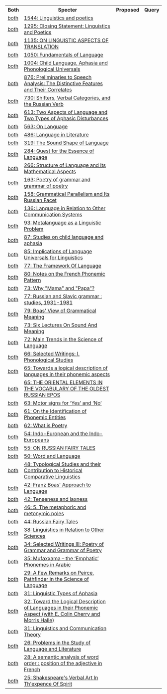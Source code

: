 <html><table><tr>
<th>Both</th>
<th>Specter</th>
<th>Proposed</th>
<th>Query</th>
</tr>
<tr>
<td><a href="both/36184892.md">both</a></td>
<td><a href="https://www.semanticscholar.org/paper/4b49294f5b096d200138cb5b5307993b6e635062">1544: Linguistics and poetics</a></td>
</tr>
<tr>
<td><a href="both/150546445.md">both</a></td>
<td><a href="https://www.semanticscholar.org/paper/9b8f16a942639175b845295544f6cbd4c496bdc4">1295: Closing Statement: Linguistics and Poetics</a></td>
</tr>
<tr>
<td><a href="both/147769596.md">both</a></td>
<td><a href="https://www.semanticscholar.org/paper/1d4d3404e8b481ad41f088415324a8455bcfde9f">1135: ON LINGUISTIC ASPECTS OF TRANSLATION</a></td>
</tr>
<tr>
<td><a href="both/60885039.md">both</a></td>
<td><a href="https://www.semanticscholar.org/paper/35d14479d488ebd9e1005c9c90a258f346ce7620">1050: Fundamentals of Language</a></td>
</tr>
<tr>
<td><a href="both/145713372.md">both</a></td>
<td><a href="https://www.semanticscholar.org/paper/8f7f8ebf006ed148c7e087edb0a8631cde70086c">1004: Child Language, Aphasia and Phonological Universals</a></td>
</tr>
<tr>
<td><a href="both/143435456.md">both</a></td>
<td><a href="https://www.semanticscholar.org/paper/22992d6a0daba5025cb977966b73621bb55c8365">876: Preliminaries to Speech Analysis: The Distinctive Features and Their Correlates</a></td>
</tr>
<tr>
<td><a href="both/148896312.md">both</a></td>
<td><a href="https://www.semanticscholar.org/paper/95e45ccf6edb9ea8676ce3a808cb0ea72d57cc43">730: Shifters, Verbal Categories, and the Russian Verb</a></td>
</tr>
<tr>
<td><a href="both/92995163.md">both</a></td>
<td><a href="https://www.semanticscholar.org/paper/c1114b2a70b3b3a8e37c9636beb13ba7068d7ec9">613: Two Aspects of Language and Two Types of Aphasic Disturbances</a></td>
</tr>
<tr>
<td><a href="both/150224513.md">both</a></td>
<td><a href="https://www.semanticscholar.org/paper/ea0114ec96389d0ceee8659241fc23daac64dbc7">563: On Language</a></td>
</tr>
<tr>
<td><a href="both/6754755.md">both</a></td>
<td><a href="https://www.semanticscholar.org/paper/a582d87d4b5ab352fb7f41cf5b533410115945b6">486: Language in Literature</a></td>
</tr>
<tr>
<td><a href="both/147222989.md">both</a></td>
<td><a href="https://www.semanticscholar.org/paper/b415474858a05b3ed23de3fe3c07ad8515935580">319: The Sound Shape of Language</a></td>
</tr>
<tr>
<td><a href="both/145621996.md">both</a></td>
<td><a href="https://www.semanticscholar.org/paper/e0fb21a477825ba0a3c3144edd227a51c974bd1c">284: Quest for the Essence of Language</a></td>
</tr>
<tr>
<td><a href="both/118792453.md">both</a></td>
<td><a href="https://www.semanticscholar.org/paper/c75feee87b2f1571872db4536a4e266f4cf5d208">266: Structure of Language and Its Mathematical Aspects</a></td>
</tr>
<tr>
<td><a href="both/170293087.md">both</a></td>
<td><a href="https://www.semanticscholar.org/paper/3aa0577ffe5823cc9f455d34973942a7f58a2ab4">163: Poetry of grammar and grammar of poetry</a></td>
</tr>
<tr>
<td><a href="both/146865699.md">both</a></td>
<td><a href="https://www.semanticscholar.org/paper/df618556336c67186f4454b4fefe2675f663e74d">158: Grammatical Parallelism and Its Russian Facet</a></td>
</tr>
<tr>
<td><a href="both/156354092.md">both</a></td>
<td><a href="https://www.semanticscholar.org/paper/4f05bfa6e3dc46eafb68b12e1815bbd8735535eb">136: Language in Relation to Other Communication Systems</a></td>
</tr>
<tr>
<td><a href="both/156180109.md">both</a></td>
<td><a href="https://www.semanticscholar.org/paper/54190f187d32ce787b3c32063a0e5d89119c0d32">93: Metalanguage as a Linguistic Problem</a></td>
</tr>
<tr>
<td><a href="both/141727356.md">both</a></td>
<td><a href="https://www.semanticscholar.org/paper/0011960df989b6030e9baf56360afe2ee5ae3da7">87: Studies on child language and aphasia</a></td>
</tr>
<tr>
<td><a href="both/140469742.md">both</a></td>
<td><a href="https://www.semanticscholar.org/paper/5a9e92c0eafe437a4e01b297166135261e01891a">85: Implications of Language Universals for Linguistics</a></td>
</tr>
<tr>
<td><a href="both/60285437.md">both</a></td>
<td><a href="https://www.semanticscholar.org/paper/75f16f285809dbb99c219d5c54ed5757430fb5a1">77: The Framework Of Language</a></td>
</tr>
<tr>
<td><a href="both/147886220.md">both</a></td>
<td><a href="https://www.semanticscholar.org/paper/3612dbcb506898c54aede42484f6b41295e8c4cf">80: Notes on the French Phonemic Pattern</a></td>
</tr>
<tr>
<td><a href="both/152218886.md">both</a></td>
<td><a href="https://www.semanticscholar.org/paper/8df58180afc4ea39bf0f23d3ec8f1311eda8552e">73: Why "Mama" and "Papa"?</a></td>
</tr>
<tr>
<td><a href="both/123269607.md">both</a></td>
<td><a href="https://www.semanticscholar.org/paper/a0d18a5ec2447dd12ecc068ba82c417dbfda2c55">77: Russian and Slavic grammar : studies, 1931-1981</a></td>
</tr>
<tr>
<td><a href="both/162855688.md">both</a></td>
<td><a href="https://www.semanticscholar.org/paper/1743b4083aad7c99f3804f268a6c8a08205e2690">79: Boas' View of Grammatical Meaning</a></td>
</tr>
<tr>
<td><a href="both/192144854.md">both</a></td>
<td><a href="https://www.semanticscholar.org/paper/c86bf123d1cbe49ef565552cb4363458f837595f">73: Six Lectures On Sound And Meaning</a></td>
</tr>
<tr>
<td><a href="both/152488858.md">both</a></td>
<td><a href="https://www.semanticscholar.org/paper/f2565249cb69d16ae01545fb1b050b9588f6967e">72: Main Trends in the Science of Language</a></td>
</tr>
<tr>
<td><a href="both/150189642.md">both</a></td>
<td><a href="https://www.semanticscholar.org/paper/23b373223da58e5538703f458198e497b6d9f5e7">66: Selected Writings: I. Phonological Studies</a></td>
</tr>
<tr>
<td><a href="both/147148648.md">both</a></td>
<td><a href="https://www.semanticscholar.org/paper/3742724b511a30f9a8e744f5785d354a168b3030">65: Towards a logical description of languages in their phonemic aspects</a></td>
</tr>
<tr>
<td><a href="both/133092270.md">both</a></td>
<td><a href="https://www.semanticscholar.org/paper/e8578d6540b39114d3c6c3547dee89e108091834">65: THE ORIENTAL ELEMENTS IN THE VOCABULARY OF THE OLDEST RUSSIAN EPOS</a></td>
</tr>
<tr>
<td><a href="both/146749026.md">both</a></td>
<td><a href="https://www.semanticscholar.org/paper/2fa6bb8bf4fce1ad783a58f7faac7ee45504f466">63: Motor signs for ‘Yes’ and ‘No’</a></td>
</tr>
<tr>
<td><a href="both/144144300.md">both</a></td>
<td><a href="https://www.semanticscholar.org/paper/dc116f9cc0656560848fe26046f33840efe439aa">61: On the Identification of Phonemic Entities</a></td>
</tr>
<tr>
<td><a href="both/193316185.md">both</a></td>
<td><a href="https://www.semanticscholar.org/paper/c32898eedb1e467ccf916399ce8e156f6356cc49">62: What is Poetry</a></td>
</tr>
<tr>
<td><a href="both/159991335.md">both</a></td>
<td><a href="https://www.semanticscholar.org/paper/fe7f18bce26f305d0a73a448a6443290b49c5429">54: Indo-European and the Indo-Europeans</a></td>
</tr>
<tr>
<td><a href="both/148287517.md">both</a></td>
<td><a href="https://www.semanticscholar.org/paper/76d401360e05cd1e55c17e5801c7af7f59e6b673">55: ON RUSSIAN FAIRY TALES</a></td>
</tr>
<tr>
<td><a href="both/141871945.md">both</a></td>
<td><a href="https://www.semanticscholar.org/paper/c06f68b990c278b9bbc346b15a7f027450d22ed7">50: Word and Language</a></td>
</tr>
<tr>
<td><a href="both/151838519.md">both</a></td>
<td><a href="https://www.semanticscholar.org/paper/099bc3eccca04c68d10cca5b40ab41296f093736">48: Typological Studies and their Contribution to Historical Comparative Linguistics</a></td>
</tr>
<tr>
<td><a href="both/144088089.md">both</a></td>
<td><a href="https://www.semanticscholar.org/paper/ac6d3171ddc4c76c36402fecb71767e55473a8bf">42: Franz Boas' Approach to Language</a></td>
</tr>
<tr>
<td><a href="both/149277185.md">both</a></td>
<td><a href="https://www.semanticscholar.org/paper/9ed7a879d6d1ee0fd543c04b598ecef62815ced6">42: Tenseness and laxness</a></td>
</tr>
<tr>
<td><a href="both/147928907.md">both</a></td>
<td><a href="https://www.semanticscholar.org/paper/db9951668fa9bef25260f0f6eb6e8cd1354f35a6">46: 5. The metaphoric and metonymic poles</a></td>
</tr>
<tr>
<td><a href="both/172025566.md">both</a></td>
<td><a href="https://www.semanticscholar.org/paper/5626f6be2b00804142218e52c4817855b8332827">44: Russian Fairy Tales</a></td>
</tr>
<tr>
<td><a href="both/62993956.md">both</a></td>
<td><a href="https://www.semanticscholar.org/paper/55b2d873c275e9a1935c93c086ad12db93faeae9">38: Linguistics in Relation to Other Sciences</a></td>
</tr>
<tr>
<td><a href="both/172015608.md">both</a></td>
<td><a href="https://www.semanticscholar.org/paper/fd90de7076b3d91847987b340731cd82a60b8349">34: Selected Writings III: Poetry of Grammar and Grammar of Poetry</a></td>
</tr>
<tr>
<td><a href="both/124782420.md">both</a></td>
<td><a href="https://www.semanticscholar.org/paper/a7fc8231c2c0c2d36d358a453ee566fc4791e75c">35: Mufaxxama – the ‘Emphatic’ Phonemes in Arabic</a></td>
</tr>
<tr>
<td><a href="both/163773300.md">both</a></td>
<td><a href="https://www.semanticscholar.org/paper/d3ad1e7711058acf4895f3411fd0cc949061b267">29: A Few Remarks on Peirce, Pathfinder in the Science of Language</a></td>
</tr>
<tr>
<td><a href="both/152058901.md">both</a></td>
<td><a href="https://www.semanticscholar.org/paper/61ad14e77ed6c5529715e88009170bba3bb79248">31: Linguistic Types of Aphasia</a></td>
</tr>
<tr>
<td><a href="both/56999485.md">both</a></td>
<td><a href="https://www.semanticscholar.org/paper/527f4c056c20e77fc4fb498aaff70888806cb7ae">32: Toward the Logical Description of Languages in their Phonemic Aspect (with Ε. Colin Cherry and Morris Halle)</a></td>
</tr>
<tr>
<td><a href="both/156851605.md">both</a></td>
<td><a href="https://www.semanticscholar.org/paper/614617b0ab1d02502cfee7c9302290b7c848cb48">31: Linguistics and Communication Theory</a></td>
</tr>
<tr>
<td><a href="both/55254837.md">both</a></td>
<td><a href="https://www.semanticscholar.org/paper/c15f686463a0f3587301df2b1ed886ea87700fb2">26: Problems in the Study of Language and Literature</a></td>
</tr>
<tr>
<td><a href="both/143692681.md">both</a></td>
<td><a href="https://www.semanticscholar.org/paper/181be2ce3c9d68fb96a2e115d91ef7eb311c35cc">28: A semantic analysis of word order : position of the adjective in French</a></td>
</tr>
<tr>
<td><a href="both/190538813.md">both</a></td>
<td><a href="https://www.semanticscholar.org/paper/29e74d9d25c1b686833fa44f2cbfa32c5d66152a">25: Shakespeare's Verbal Art In Th'expence Of Spirit</a></td>
</tr>
</table></html>

